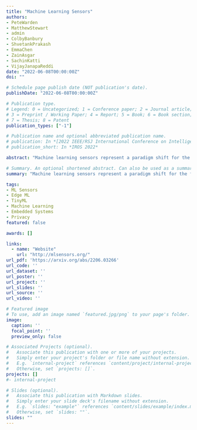 ```yaml
---
title: "Machine Learning Sensors"
authors:
- PeteWarden
- MatthewStewart
- admin
- ColbyBanbury
- ShvetankPrakash
- EmmaChen
- ZainAsgar
- SachinKatti
- VijayJanapaReddi
date: "2022-06-08T00:00:00Z"
doi: ""

# Schedule page publish date (NOT publication's date).
publishDate: "2022-06-08T00:00:00Z"

# Publication type.
# Legend: 0 = Uncategorized; 1 = Conference paper; 2 = Journal article;
# 3 = Preprint / Working Paper; 4 = Report; 5 = Book; 6 = Book section;
# 7 = Thesis; 8 = Patent
publication_types: ["-1"]

# Publication name and optional abbreviated publication name.
# publication: In *[2022 IEEE/RSJ International Conference on Intelligent Robots and Systems (IROS)](https://iros2022.org/)*
# publication_short: In *IROS 2022*

abstract: "Machine learning sensors represent a paradigm shift for the future of embedded machine learning applications. Current instantiations of embedded machine learning (ML) suffer from complex integration, lack of modularity, and privacy and security concerns from data movement. This article proposes a more data-centric paradigm for embedding sensor intelligence on edge devices to combat these challenges. Our vision for 'sensor 2.0' entails segregating sensor input data and ML processing from the wider system at the hardware level and providing a thin interface that mimics traditional sensors in functionality. This separation leads to a modular and easy-to-use ML sensor device. We discuss challenges presented by the standard approach of building ML processing into the software stack of the controlling microprocessor on an embedded system and how the modularity of ML sensors alleviates these problems. ML sensors increase privacy and accuracy while making it easier for system builders to integrate ML into their products as a simple component. We provide examples of prospective ML sensors and an illustrative datasheet as a demonstration and hope that this will build a dialogue to progress us towards sensor 2.0."

# Summary. An optional shortened abstract. Can also be used as a summary for an extended abstract or poster etc.
summary: "Machine learning sensors represent a paradigm shift for the future of embedded machine learning applications. Current instantiations of embedded machine learning (ML) suffer from complex integration, lack of modularity, and privacy and security concerns from data movement. This article proposes a more data-centric paradigm for embedding sensor intelligence on edge devices to combat these challenges. Our vision for 'sensor 2.0' entails segregating sensor input data and ML processing from the wider system at the hardware level and providing a thin interface that mimics traditional sensors in functionality. This separation leads to a modular and easy-to-use ML sensor device. We discuss challenges presented by the standard approach of building ML processing into the software stack of the controlling microprocessor on an embedded system and how the modularity of ML sensors alleviates these problems. ML sensors increase privacy and accuracy while making it easier for system builders to integrate ML into their products as a simple component. We provide examples of prospective ML sensors and an illustrative datasheet as a demonstration and hope that this will build a dialogue to progress us towards sensor 2.0."

tags:
- ML Sensors
- Edge ML
- TinyML
- Machine Learning
- Embedded Systems
- Privacy
featured: false

awards: []

links:
  - name: "Website"
    url: "http://mlsensors.org/"
url_pdf: 'https://arxiv.org/abs/2206.03266'
url_code: ''
url_dataset: ''
url_poster: ''
url_project: ''
url_slides: ''
url_source: ''
url_video: ''

# Featured image
# To use, add an image named `featured.jpg/png` to your page's folder. 
image:
  caption: ''
  focal_point: ''
  preview_only: false

# Associated Projects (optional).
#   Associate this publication with one or more of your projects.
#   Simply enter your project's folder or file name without extension.
#   E.g. `internal-project` references `content/project/internal-project/index.md`.
#   Otherwise, set `projects: []`.
projects: []
#- internal-project

# Slides (optional).
#   Associate this publication with Markdown slides.
#   Simply enter your slide deck's filename without extension.
#   E.g. `slides: "example"` references `content/slides/example/index.md`.
#   Otherwise, set `slides: ""`.
slides: ""
---
```


<!-- {{% alert note %}}
Click the *Cite* button above to demo the feature to enable visitors to import publication metadata into their reference management software.
{{% /alert %}}

{{% alert note %}}
Click the *Slides* button above to demo Academic's Markdown slides feature.
{{% /alert %}} -->

<!-- Supplementary notes can be added here, including [code and math](https://sourcethemes.com/academic/docs/writing-markdown-latex/). -->

